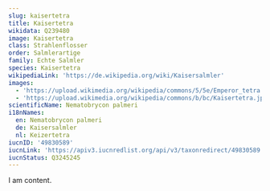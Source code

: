 ```yaml
---
slug: kaisertetra
title: Kaisertetra
wikidata: Q239480
image: Kaisertetra
class: Strahlenflosser
order: Salmlerartige
family: Echte Salmler
species: Kaisertetra
wikipediaLink: 'https://de.wikipedia.org/wiki/Kaisersalmler'
images:
  - 'https://upload.wikimedia.org/wikipedia/commons/5/5e/Emperor_tetra.jpg'
  - 'https://upload.wikimedia.org/wikipedia/commons/b/bc/Kaisertetra.jpg'
scientificName: Nematobrycon palmeri
i18nNames:
  en: Nematobrycon palmeri
  de: Kaisersalmler
  nl: Keizertetra
iucnID: '49830589'
iucnLink: 'https://apiv3.iucnredlist.org/api/v3/taxonredirect/49830589'
iucnStatus: Q3245245
---
```


I am content.
